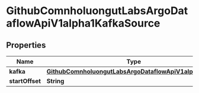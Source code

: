 

# GithubComnholuongutLabsArgoDataflowApiV1alpha1KafkaSource


## Properties

Name | Type | Description | Notes
------------ | ------------- | ------------- | -------------
**kafka** | [**GithubComnholuongutLabsArgoDataflowApiV1alpha1Kafka**](GithubComnholuongutLabsArgoDataflowApiV1alpha1Kafka.md) |  |  [optional]
**startOffset** | **String** |  |  [optional]



